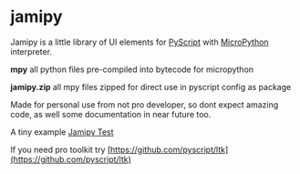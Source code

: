 # jamipy

Jamipy is a little library of UI elements for [PyScript](https://pyscript.net) with [MicroPython](https://micropython.org) interpreter.

**mpy** all python files pre-compiled into bytecode for micropython

**jamipy.zip** all mpy files zipped for direct use in pyscript config as package

Made for personal use from not pro developer, so dont expect amazing code, as well some documentation in near future too.

A tiny example [Jamipy Test](https://rdsm.pyscriptapps.com/jamipy-test/latest/)

If you need pro toolkit try [https://github.com/pyscript/ltk](https://github.com/pyscript/ltk)